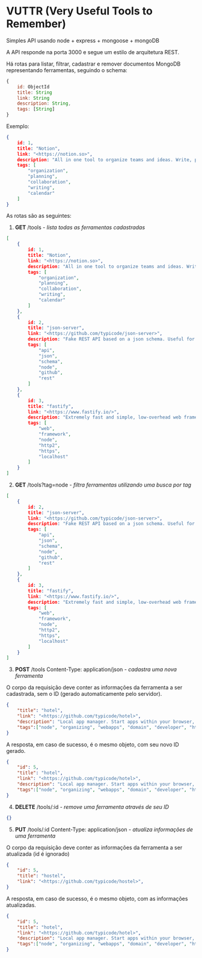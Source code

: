 # VUTTR (Very Useful Tools to Remember)

Simples API usando node + express + mongoose + mongoDB

A API responde na porta 3000 e segue um estilo de arquitetura REST.

Há rotas para listar, filtrar, cadastrar e remover documentos MongoDB representando ferramentas, seguindo o schema:
```js
{
    id: ObjectId
    title: String
    link: String
    description: String,
    tags: [String]
}
```

Exemplo:
```json
{
    id: 1,
    title: "Notion",
    link: "<https://notion.so>",
    description: "All in one tool to organize teams and ideas. Write, plan, collaborate, and get organized. ",
    tags: [
        "organization",
        "planning",
        "collaboration",
        "writing",
        "calendar"
    ]
}
```

As rotas são as seguintes:

1. **GET** /tools *- lista todas as ferramentas cadastradas*

```json
[
    {
        id: 1,
        title: "Notion",
        link: "<https://notion.so>",
        description: "All in one tool to organize teams and ideas. Write, plan, collaborate, and get organized. ",
        tags: [
            "organization",
            "planning",
            "collaboration",
            "writing",
            "calendar"
        ]
    },
    {
        id: 2,
        title: "json-server",
        link: "<https://github.com/typicode/json-server>",
        description: "Fake REST API based on a json schema. Useful for mocking and creating APIs for front-end devs to consume in coding challenges.",
        tags: [
            "api",
            "json",
            "schema",
            "node",
            "github",
            "rest"
        ]
    },
    {
        id: 3,
        title: "fastify",
        link: "<https://www.fastify.io/>",
        description: "Extremely fast and simple, low-overhead web framework for NodeJS. Supports HTTP2.",
        tags: [
            "web",
            "framework",
            "node",
            "http2",
            "https",
            "localhost"
        ]
    }
]
```

2. **GET** /tools?tag=node *- filtra ferramentas utilizando uma busca por tag*

```json
[
    {
        id: 2,
        title: "json-server",
        link: "<https://github.com/typicode/json-server>",
        description: "Fake REST API based on a json schema. Useful for mocking and creating APIs for front-end devs to consume in coding challenges.",
        tags: [
            "api",
            "json",
            "schema",
            "node",
            "github",
            "rest"
        ]
    },
    {
        id: 3,
        title: "fastify",
        link: "<https://www.fastify.io/>",
        description: "Extremely fast and simple, low-overhead web framework for NodeJS. Supports HTTP2.",
        tags: [
            "web",
            "framework",
            "node",
            "http2",
            "https",
            "localhost"
        ]
    }
]
```

3. **POST** /tools Content-Type: application/json *- cadastra uma nova ferramenta*

O corpo da requisição deve conter as informações da ferramenta a ser cadastrada, sem o ID (gerado automaticamente pelo servidor). 

```json
{
    "title": "hotel",
    "link": "<https://github.com/typicode/hotel>",
    "description": "Local app manager. Start apps within your browser, developer tool with local .localhost domain and https out of the box.",
    "tags":["node", "organizing", "webapps", "domain", "developer", "https", "proxy"]
}
```

A resposta, em caso de sucesso, é o mesmo objeto, com seu novo ID gerado.

```json
{
    "id": 5,
    "title": "hotel",
    "link": "<https://github.com/typicode/hotel>",
    "description": "Local app manager. Start apps within your browser, developer tool with local .localhost domain and https out of the box.",
    "tags":["node", "organizing", "webapps", "domain", "developer", "https", "proxy"]
}
```

4. **DELETE** /tools/:id *- remove uma ferramenta através de seu ID*

```json
{}
```

5. **PUT** /tools/:id Content-Type: application/json *- atualiza informações de uma ferramenta*

O corpo da requisição deve conter as informações da ferramenta a ser atualizada (id é ignorado)

```json
{
    "id": 5,
    "title": "hostel",
    "link": "<https://github.com/typicode/hostel>",
}
```
A resposta, em caso de sucesso, é o mesmo objeto, com as informações atualizadas.

```json
{
    "id": 5,
    "title": "hotel",
    "link": "<https://github.com/typicode/hotel>",
    "description": "Local app manager. Start apps within your browser, developer tool with local .localhost domain and https out of the box.",
    "tags":["node", "organizing", "webapps", "domain", "developer", "https", "proxy"]
}
```